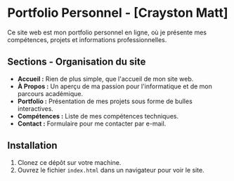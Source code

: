 # Portfolio Personnel - [Crayston Matt]

Ce site web est mon portfolio personnel en ligne, où je présente mes compétences, projets et informations professionnelles.

## Sections - Organisation du site

- **Accueil :** Rien de plus simple, que l'accueil de mon site web.
- **À Propos :** Un aperçu de ma passion pour l'informatique et de mon parcours académique.
- **Portfolio :** Présentation de mes projets sous forme de bulles interactives.
- **Compétences :** Liste de mes compétences techniques.
- **Contact :** Formulaire pour me contacter par e-mail.

## Installation

1. Clonez ce dépôt sur votre machine.
2. Ouvrez le fichier `index.html` dans un navigateur pour voir le site.

